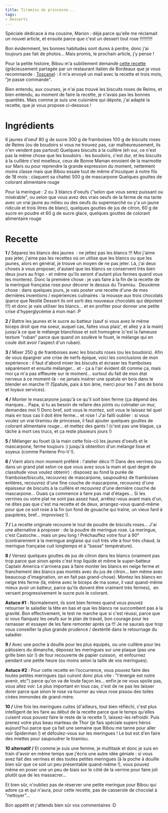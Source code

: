 ```yaml
---
title: Tiramisu de princesse...
tags:
- Desserts
---
```


Spéciale dédicace à ma cousine, Marion : déjà parce qu'elle me réclamait un nouvel article, et ensuite parce que c'est un dessert tout rose !!!!!!!!!!

Bon évidemment, les bonnes habitudes sont dures à perdre, donc j'ai toujours pas fait de photos... Mais promis, le prochain article, j'y pense !

Pour la petite histoire, Bibou m'a subtilement demandé [cette recette](http://www.facebook.com/media/set/?set=a.261190253987717.45903.127092530730824&type=1) (grâcieusement partagée par un restaurant italien de Bordeaux que je vous recommande : [Toscane](http://toscanerestaurant.com/)) : il m'a envoyé un mail avec la recette et trois mots, "je passe commande".

Bien entendu, aux courses, je n'ai pas trouvé les biscuits roses de Reims, et bien entendu, au moment de faire la recette, je n'avais pas les bonnes quantités. Mais comme je suis une cuisinière qui dépote, j'ai adapté la recette, que je vous propose ci-dessous !



# Ingrédients



6 jaunes d'oeuf
80 g de sucre
300 g de framboises
100 g de biscuits roses de Reims (ou de boudoirs si vous ne trouvez pas, car malheureusement, ils n'en vendent pas partout)
Quelques biscuits à la cuillère (eh oui, ce n'est pas la même chose que les boudoirs : les boudoirs, c'est dur, et les biscuits à la cuillère c'est moelleux, ceux de Bonne Maman envoient de la marmotte sur Mars ou pour reprendre la grande expression du moment, nettement moins classe mais que Bibou essaie tout de même d'inculquer à notre fils de 18 mois : claquent sa chatte)
500 g de mascarpone
Quelques gouttes de colorant alimentaire rouge

Pour la meringue : 2 ou 3 blancs d'oeufs ("selon que vous serez puissant ou misérable", ou selon que vous avez des vrais oeufs de la ferme de ma tante avec un vrai jaune au milieu ou des oeufs du supermarché ou y'a un jaune ridicule et trois litres de blanc), quelques gouttes de jus de citron, 60 g de sucre en poudre et 60 g de sucre glace, quelques gouttes de colorant alimentaire rouge



# Recette



**1 /** Séparez les blancs des jaunes  : ne jettez pas les blancs !!! Moi j'aime pas jeter, j'aime pas les recettes où on utilise que les blancs ou que les jaunes, alors en général, je trouve un moyen de ne pas jeter. Là, j'ai deux choses à vous proposer, d'autant que les blancs se conservent très bien deux jours au frigo - et même qu'ils seront d'autant plus fermes quand vous les monterez. Donc la première chose : je vais faire à la fin de la recette de la meringue française rose pour décorer le dessus du Tiramisu.  Deuxième chose : dans quelques jours, je vais poster une recette d'une de mes dernières inventions / expériences culinaires : la mousse aux trois chocolats (parce que Nestlé Dessert ils ont sorti des nouveaux chocolats qui dépotent !!!) et donc je vais utiliser les blancs... et en profiter pour donner une petite crise d'hyperglycémie à mon mari :P

**2 /** Battre les jaunes et le sucre au batteur (sauf si vous avez le même biceps droit que ma soeur, auquel cas, faites vous plaiz', et allez y à la main) jusqu'à ce que le mélange blanchisse et soit homogène (c'est la fameuse texture "ruban" parce que quand on soulève le fouet, le mélange qui en coule doit avoir l'aspect d'un ruban).

**3 /** Mixer 250 g de framboises avec les biscuits roses (ou les boudoirs). Afin de vous épargner une crise de nerfs épique, voici les conclusions de mon expérience : il faut d'abord mixer les biscuits et écraser les framboises séparément et ensuite mélanger... et - ça a l'air évident dit comme ça, mais moi ça m'a pas effleurée sur le moment... surtout du fait de mon état nerveux à ce moment-là - ne jamais insérer une spatule en bois dans le blender en marche !!! (Spatule, paix à ton âme, merci pour tes 7 ans de bons et loyaux services).

**4 /** Monter le mascarpone jusqu'à ce qu'il soit bien ferme (ça dépend des marques... Papa, si tu as besoin de refaire des joints ou colmater un mur, demandes moi !) Donc bref, soit vous le montez, soit vous le laissez tel quel mais en tous cas il doit être ferme... et rose ! J'ai failli oublier : si vous voulez un vrai tiramisu de princesse, il faut ajouter quelques gouttes de colorant alimentaire rouge... et mettez des gants ! (c'est pas une blague, ça tâche à mort ces trucs, et ça reste plusieurs jours !)

**5 /** Mélanger au fouet (à la main cette fois-ci) les jaunes d'oeufs et le mascarpone, ferme toujours :) jusqu'à obtention d'un mélange lisse et soyeux (comme Pantene Pro-V !).

**6 /** Vient alors mon moment préféré : l'atelier déco !!! Dans des verrines (ou dans un grand plat selon ce que vous avez sous la main et quel degré de classitude vous voulez obtenir) : disposez au fond la purée de framboise/biscuits, recouvrez de mascarpone, saupoudrez de framboises entières, recouvrez d'une fine couche de mascarpone, recouvrez d'une épaisseur de biscuits à la cuillère et recouvrez d'une dernière couche de mascarpone... Ouais ça commence à faire pas mal d'étages... Si les verrines ou votre plat ne sont pas assez haut, arrêtez-vous avant mais d'un, ne dites pas que c'est ma recette et de deux, arrangez-vous quand-même pour que ce soit rose à la fin (un fond de gouache qui traîne, un vieux fard à paupières, bref... improvisez !).

**7 /** La recette originale recouvre le tout de poudre de biscuits roses... J'ai une alternative à proposer : de la poudre de meringue rose. La meringue, c'est Castoche... mais un peu long ! Préchauffez votre four à 90° (contrairement à la meringue anglaise qui cuit très vite à four très chaud, la meringue française cuit longtemps et à "basse" température).

**8 /** Versez quelques gouttes de jus de citron dans les blancs (vraiment pas trop parce que sinon après c'est trop liquide et même le super-batteur Captain America n'arrivera pas à faire monter les blancs en neige ferme et franchement des blancs pas montés avec du jus de citron... ben même avec beaucoup d'imagination, on en fait pas grand-chose). Montez les blancs en neige très ferme (là, même avec le biceps de ma soeur, il vaut quand-même mieux avoir un batteur, parce qu'ils doivent être vraiment très fermes),  en versant progressivement le sucre puis le colorant.

**Astuce #1** : Normalement, ils sont bien fermes quand vous pouvez retourner le saladier la tête en bas et que les blancs ne succombent pas à la gravité. Bon effectivement, le test ne marche que si c'est réussi, parce que si vous flanquez les oeufs sur le plan de travail, bon courage pour les ramasser et essayer de les faire remonter après ça !!! Je ne saurais que trop vous conseiller la plus grande prudence / dextérité dans le retournage du saladier.

**9 /** Avec une poche à douille pour les plus équipés, ou une cuillère pour les pâtissiers du dimanche, déposez les meringues sur une plaque (pas une grille bien sûr !) de four recouverte de papier cuisson,  et enfournez pendant une petite heure (ou moins selon la taille de vos meringues).

**Astuce #2** : Pour cette recette en l’occurrence, vous pouvez faire des toutes petites meringues (qui cuiront donc plus vite : "l'énergie est notre avenir, etc") parce qu'on va de toute façon les... enfin je ne vous spoile pas, vous allez voir. Le plus important en tous cas, c'est de ne pas les laisser dorer parce que sinon le rose va tourner au vieux rose pissou des toiles cirées immondes de grand-mère.

**10 /** Une fois les meringues cuites (d'ailleurs, tout bien réfléchi, c'est plus intelligent de les faire au début de la recette parce que le temps qu'elles cuisent vous pouvez faire le reste de la recette !), laissez-les refroidir. Puis prenez votre plus beau marteau de Thor (je fais spéciale supers héros aujourd'hui parce que ça fait une semaine que Bibou me tanne pour aller voir Spiderman !) et défoulez-vous sur les meringues ! Le but est d'en faire des miettes pour saupoudrer le tiramisu.

**10 alternatif /** Et comme je suis une femme, je multitask et donc je suis en train d'avoir en même temps que j'écris une autre idée géniale : si vous avez fait des verrines et des toutes petites meringues (à la poche à douille bien sûr que ce soit un peu présentable quand-même !), vous pouvez même en poser une un peu de biais sur le côté de la verrine pour faire joli plutôt que de les massacrer...

Et bien sûr, n'oubliez pas de réserver une petite meringue pour Bibou qui adore ça et qui n'aura, pour cette recette, pas de casserole de chocolat à "nettoyer"...

Bon appétit et j'attends bien sûr vos commentaires :D

